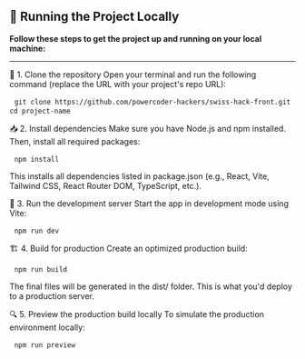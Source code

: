 ## 🚀 **Running the Project Locally**

**Follow these steps to get the project up and running on your local machine:**

---

📁 1. Clone the repository
Open your terminal and run the following command (replace the URL with your project's repo URL):

<pre> <code>git clone https://github.com/powercoder-hackers/swiss-hack-front.git
cd project-name</code> </pre>

📥 2. Install dependencies
Make sure you have Node.js and npm installed. Then, install all required packages:

<pre> <code>npm install</code> </pre>

This installs all dependencies listed in package.json (e.g., React, Vite, Tailwind CSS, React Router DOM, TypeScript, etc.).

🧪 3. Run the development server
Start the app in development mode using Vite:

<pre> <code>npm run dev</code> </pre>


🏗️ 4. Build for production
Create an optimized production build:

<pre> <code>npm run build</code> </pre>
The final files will be generated in the dist/ folder. This is what you'd deploy to a production server.

🔍 5. Preview the production build locally
To simulate the production environment locally:

<pre> <code>npm run preview</code> </pre>